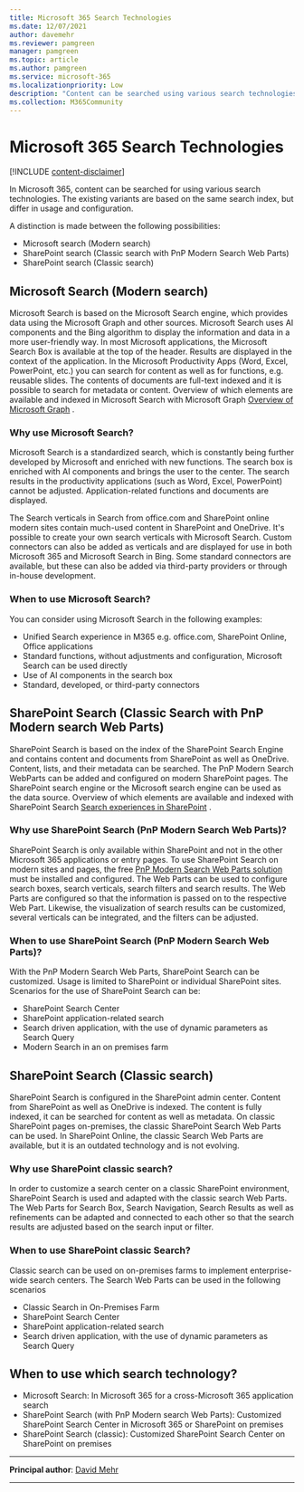 ```yaml
---
title: Microsoft 365 Search Technologies
ms.date: 12/07/2021
author: davemehr
ms.reviewer: pamgreen
manager: pamgreen
ms.topic: article
ms.author: pamgreen
ms.service: microsoft-365
ms.localizationpriority: Low
description: "Content can be searched using various search technologies. The existing variants are based on the same search index, but differ in usage and configuration."
ms.collection: M365Community
---
```


# Microsoft 365 Search Technologies

[!INCLUDE [content-disclaimer](includes/content-disclaimer.md)]

In Microsoft 365, content can be searched for using various search technologies. The existing variants are based on the same search index, but differ in usage and configuration.

A distinction is made between the following possibilities:

- Microsoft search (Modern search)
- SharePoint search (Classic search with PnP Modern Search Web Parts)
- SharePoint search (Classic search)

## Microsoft Search (Modern search)

Microsoft Search is based on the Microsoft Search engine, which provides data using the Microsoft Graph and other sources. Microsoft Search uses AI components and the Bing algorithm to display the information and data in a more user-friendly way. In most Microsoft applications, the Microsoft Search Box is available at the top of the header. Results are displayed in the context of the application. In the Microsoft Productivity Apps (Word, Excel, PowerPoint, etc.) you can search for content as well as for functions, e.g. reusable slides. The contents of documents are full-text indexed and it is possible to search for metadata or content. Overview of which elements are available and indexed in Microsoft Search with Microsoft Graph [Overview of Microsoft Graph](https://learn.microsoft.com/graph/overview) .

### Why use Microsoft Search?

Microsoft Search is a standardized search, which is constantly being further developed by Microsoft and enriched with new functions. The search box is enriched with AI components and brings the user to the center. The search results in the productivity applications (such as Word, Excel, PowerPoint) cannot be adjusted. Application-related functions and documents are displayed.

The Search verticals in Search from office.com and SharePoint online modern sites contain much-used content in SharePoint and OneDrive. It's possible to create your own search verticals with Microsoft Search. Custom connectors can also be added as verticals and are displayed for use in both Microsoft 365 and Microsoft Search in Bing. Some standard connectors are available, but these can also be added via third-party providers or through in-house development.

### When to use Microsoft Search?

You can consider using Microsoft Search in the following examples:

- Unified Search experience in M365 e.g. office.com, SharePoint Online, Office applications
- Standard functions, without adjustments and configuration, Microsoft Search can be used directly
- Use of AI components in the search box
- Standard, developed, or third-party connectors

## SharePoint Search (Classic Search with PnP Modern search Web Parts)

SharePoint Search is based on the index of the SharePoint Search Engine and contains content and documents from SharePoint as well as OneDrive. Content, lists, and their metadata can be searched. The PnP Modern Search WebParts can be added and configured on modern SharePoint pages. The SharePoint search engine or the Microsoft search engine can be used as the data source. Overview of which elements are available and indexed with SharePoint Search [Search experiences in SharePoint](https://learn.microsoft.com/sharepoint/get-started-with-modern-search-experience) .

### Why use SharePoint Search (PnP Modern Search Web Parts)?

SharePoint Search is only available within SharePoint and not in the other Microsoft 365 applications or entry pages. To use SharePoint Search on modern sites and pages, the free [PnP Modern Search Web Parts solution](https://microsoft-search.github.io/pnp-modern-search/) must be installed and configured. The Web Parts can be used to configure search boxes, search verticals, search filters and search results. The Web Parts are configured so that the information is passed on to the respective Web Part. Likewise, the visualization of search results can be customized, several verticals can be integrated, and the filters can be adjusted.

### When to use SharePoint Search (PnP Modern Search Web Parts)?

With the PnP Modern Search Web Parts, SharePoint Search can be customized. Usage is limited to SharePoint or individual SharePoint sites. Scenarios for the use of SharePoint Search can be:

- SharePoint Search Center
- SharePoint application-related search
- Search driven application, with the use of dynamic parameters as Search Query
- Modern Search in an on premises farm

## SharePoint Search (Classic search)

SharePoint Search is configured in the SharePoint admin center. Content from SharePoint as well as OneDrive is indexed. The content is fully indexed, it can be searched for content as well as metadata. On classic SharePoint pages on-premises, the classic SharePoint Search Web Parts can be used. In SharePoint Online, the classic Search Web Parts are available, but it is an outdated technology and is not evolving.

### Why use SharePoint classic search?

In order to customize a search center on a classic SharePoint environment, SharePoint Search is used and adapted with the classic search Web Parts. The Web Parts for Search Box, Search Navigation, Search Results as well as refinements can be adapted and connected to each other so that the search results are adjusted based on the search input or filter.

### When to use SharePoint classic Search?

Classic search can be used on on-premises farms to implement enterprise-wide search centers. The Search Web Parts can be used in the following scenarios

- Classic Search in On-Premises Farm
- SharePoint Search Center
- SharePoint application-related search
- Search driven application, with the use of dynamic parameters as Search Query

## When to use which search technology?

- Microsoft Search: In Microsoft 365 for a cross-Microsoft 365 application search
- SharePoint Search (with PnP Modern search Web Parts): Customized SharePoint Search Center in Microsoft 365 or SharePoint on premises
- SharePoint Search (classic): Customized SharePoint Search Center on SharePoint on premises

---

**Principal author**: [David Mehr](https://www.linkedin.com/in/david-mehr-055b46181/)

---

